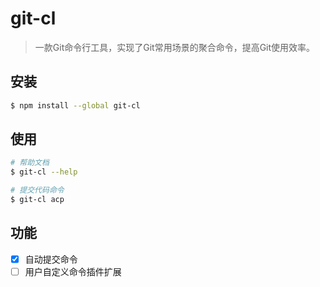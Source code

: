 # git-cl

> 一款Git命令行工具，实现了Git常用场景的聚合命令，提高Git使用效率。


## 安装

```bash
$ npm install --global git-cl
```


## 使用

```bash
# 帮助文档
$ git-cl --help

# 提交代码命令
$ git-cl acp
```

## 功能
- [x] 自动提交命令
- [ ] 用户自定义命令插件扩展
